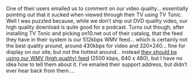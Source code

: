 One of their users emailed us to comment on our video quality&#8230; essentially pointing out that it sucked when viewed through their TV using TV Tonic. Well I was puzzled because, while we don&#8217;t ship out DVD quality video, our high quality download is quite good for a podcast. Turns out though, after installing TV Tonic and picking on10.net out of their catalog, that the feed they have in their system is our 512kbps WMV feed&#8230; which is certainly not the best quality around, around 430kbps for video and 320&#215;240&#8230; fine for display on our site, but not the hottest around&#8230; instead <a href="http://on10.net/feeds/rss/wmvhigh/" target="_blank" class="broken_link">they should be using our WMV (high quality) feed</a> (2500 kbps, 640 x 480), but I have no idea how to tell them about it. I&#8217;ve emailed their support address, but didn&#8217;t ever hear back from them&#8230;.